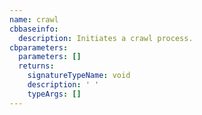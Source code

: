```yaml
---
name: crawl
cbbaseinfo:
  description: Initiates a crawl process.
cbparameters:
  parameters: []
  returns:
    signatureTypeName: void
    description: ' '
    typeArgs: []
---
```

<CBBaseInfo/> 
 <CBParameters/>